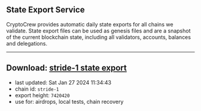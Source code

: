 ## State Export Service
CryptoCrew provides automatic daily state exports for all chains we validate. State export files can be used as genesis files and are a snapshot of the current blockchain state, including all validators, accounts, balances and delegations.

---
**Download: [stride-1 state export](https://dl.ccvalidators.com/SERVICE/stride/stride-1_export_7420420.json)**
---

- last updated: Sat Jan 27 2024 11:34:43
- chain id: `stride-1`
- export height: `7420420`
- use for: airdrops, local tests, chain recovery
